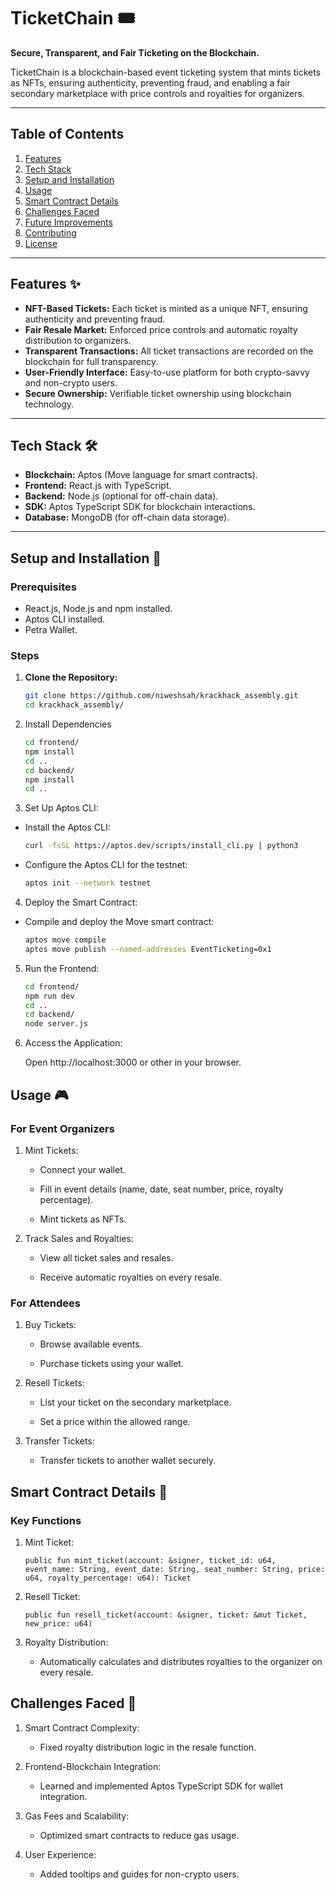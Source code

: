 # TicketChain 🎟️

**Secure, Transparent, and Fair Ticketing on the Blockchain.**

TicketChain is a blockchain-based event ticketing system that mints tickets as NFTs, ensuring authenticity, preventing fraud, and enabling a fair secondary marketplace with price controls and royalties for organizers.

---

## Table of Contents
1. [Features](#features)
2. [Tech Stack](#tech-stack)
3. [Setup and Installation](#setup-and-installation)
4. [Usage](#usage)
5. [Smart Contract Details](#smart-contract-details)
6. [Challenges Faced](#challenges-faced)
7. [Future Improvements](#future-improvements)
8. [Contributing](#contributing)
9. [License](#license)

---

## Features ✨
- **NFT-Based Tickets:** Each ticket is minted as a unique NFT, ensuring authenticity and preventing fraud.
- **Fair Resale Market:** Enforced price controls and automatic royalty distribution to organizers.
- **Transparent Transactions:** All ticket transactions are recorded on the blockchain for full transparency.
- **User-Friendly Interface:** Easy-to-use platform for both crypto-savvy and non-crypto users.
- **Secure Ownership:** Verifiable ticket ownership using blockchain technology.

---

## Tech Stack 🛠️
- **Blockchain:** Aptos (Move language for smart contracts).
- **Frontend:** React.js with TypeScript.
- **Backend:** Node.js (optional for off-chain data).
- **SDK:** Aptos TypeScript SDK for blockchain interactions.
- **Database:** MongoDB (for off-chain data storage).

---

## Setup and Installation 🚀

### Prerequisites
- React.js, Node.js and npm installed.
- Aptos CLI installed.
- Petra Wallet.

### Steps
1. **Clone the Repository:**
   ```bash
   git clone https://github.com/niweshsah/krackhack_assembly.git
   cd krackhack_assembly/
   ```
2. Install Dependencies
    ```bash
    cd frontend/
    npm install
    cd ..
    cd backend/
    npm install
    cd ..
    ```
3. Set Up Aptos CLI:
    
  - Install the Aptos CLI:

    ```bash
    curl -fsSL https://aptos.dev/scripts/install_cli.py | python3
    ```
  - Configure the Aptos CLI for the testnet:
    
    ```bash
    aptos init --network testnet
    ```

4. Deploy the Smart Contract:

  - Compile and deploy the Move smart contract:
    
    ```bash
    aptos move compile
    aptos move publish --named-addresses EventTicketing=0x1
    ```

5. Run the Frontend:

    ```bash
    cd frontend/
    npm run dev
    cd ..
    cd backend/
    node server.js
    ```
6. Access the Application:

    Open http://localhost:3000 or other in your browser.

## Usage 🎮
### For Event Organizers
1. Mint Tickets:

    - Connect your wallet.

    - Fill in event details (name, date, seat number, price, royalty percentage).

    - Mint tickets as NFTs.

2. Track Sales and Royalties:

    - View all ticket sales and resales.

    - Receive automatic royalties on every resale.

### For Attendees
1. Buy Tickets:

    - Browse available events.

    - Purchase tickets using your wallet.

2. Resell Tickets:

    - List your ticket on the secondary marketplace.

    - Set a price within the allowed range.

3. Transfer Tickets:

    - Transfer tickets to another wallet securely.

## Smart Contract Details 📜
### Key Functions
1. Mint Ticket:
  
    ```move
    public fun mint_ticket(account: &signer, ticket_id: u64, event_name: String, event_date: String, seat_number: String, price: u64, royalty_percentage: u64): Ticket
    ```
2. Resell Ticket:
  
    ```move
    public fun resell_ticket(account: &signer, ticket: &mut Ticket, new_price: u64)
    ```
3. Royalty Distribution:

    - Automatically calculates and distributes royalties to the organizer on every resale.

## Challenges Faced 🛑

1. Smart Contract Complexity:
    - Fixed royalty distribution logic in the resale function.

2. Frontend-Blockchain Integration:

    - Learned and implemented Aptos TypeScript SDK for wallet integration.

3. Gas Fees and Scalability:

    - Optimized smart contracts to reduce gas usage.

4. User Experience:

    - Added tooltips and guides for non-crypto users.
